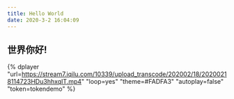 ```yaml
---
title: Hello World
date: 2020-3-2 16:04:09
---
```

<style>
    .qqq{
        height: 300px
    }
</style>

## 世界你好!


{% dplayer "url=https://stream7.iqilu.com/10339/upload_transcode/202002/18/20200218114723HDu3hhxqIT.mp4" "loop=yes" "theme=#FADFA3" "autoplay=false" "token=tokendemo" %}